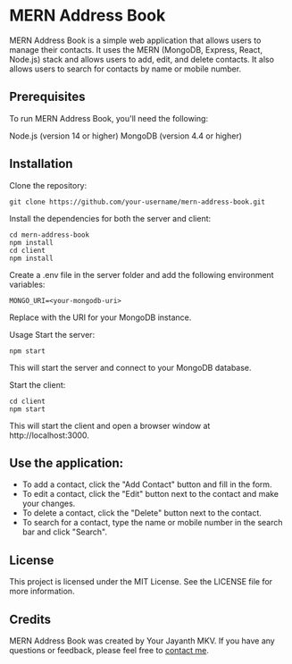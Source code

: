 # MERN Address Book
MERN Address Book is a simple web application that allows users to manage their contacts. It uses the MERN (MongoDB, Express, React, Node.js) stack and allows users to add, edit, and delete contacts. It also allows users to search for contacts by name or mobile number.

## Prerequisites
To run MERN Address Book, you'll need the following:

Node.js (version 14 or higher)
MongoDB (version 4.4 or higher)

## Installation

Clone the repository:
```
git clone https://github.com/your-username/mern-address-book.git
```
Install the dependencies for both the server and client:
```
cd mern-address-book
npm install
cd client
npm install
```
Create a .env file in the server folder and add the following environment variables:
```
MONGO_URI=<your-mongodb-uri>
```
Replace <your-mongodb-uri> with the URI for your MongoDB instance.

Usage
Start the server:
```
npm start
```
This will start the server and connect to your MongoDB database.

Start the client:
```
cd client
npm start
```
This will start the client and open a browser window at http://localhost:3000.

## Use the application:
- To add a contact, click the "Add Contact" button and fill in the form.
- To edit a contact, click the "Edit" button next to the contact and make your changes.
- To delete a contact, click the "Delete" button next to the contact.
- To search for a contact, type the name or mobile number in the search bar and click "Search".

## License
This project is licensed under the MIT License. See the LICENSE file for more information.

## Credits
MERN Address Book was created by Your Jayanth MKV. If you have any questions or feedback, please feel free to <a href="https://github.com/Jayanth-MKV">contact me</a>.



